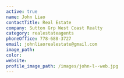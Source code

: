 ```yaml
---
active: true
name: John Liao
contactTitle: Real Estate
company: Sutton Grp West Coast Realty
category: realestateagents
phoneOffice: 778-688-3727
email: johnliaorealestate@gmail.com
image_path:
color:
website:
profile_image_path: /images/john-l--web.jpg
---
```



